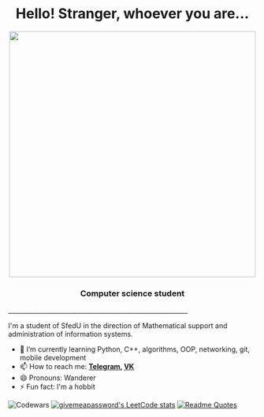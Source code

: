 
<h1 align="center"> Hello! Stranger, whoever you are...</h1>

<div align="center">
  
  <img src="https://i.pinimg.com/originals/01/80/4a/01804a6c7f81e38f90d793089a4e989a.gif" width="500"/>
</div>

<h3 align="center">Computer science student</h3>
_________________________________________________________


I'm a student of SfedU in the direction of Mathematical support and administration of information systems.
- 🌱 I’m currently learning Python, C++, algorithms, OOP, networking, git, mobile development
- 📫 How to reach me:  **[Telegram](https://t.me/Black_Homethat), [VK](https://vk.com/tihonov2003)**
- 😄 Pronouns: Wanderer
- ⚡ Fun fact: I'm a hobbit

![Codewars](https://github.r2v.ch/codewars?user=prosto_gus&name=true&top_languages=true&stroke=%23b362ff&theme=purple_dark)
[![givemeapassword's LeetCode stats](https://leetcode-stats-six.vercel.app/api?username=givemeapassword&theme=dark)](https://github.com/givemeapassword/leetcode-stats)
[![Readme Quotes](https://quotes-github-readme.vercel.app/api?type=horizontal&theme=dark)](https://github.com/piyushsuthar/github-readme-quotes)
<!--
https://media.tenor.com/X4i9UfhS69QAAAAC/ed-cowboy.gif
**givemeapassword/givemeapassword** is a ✨ _special_ ✨ repository because its `README.md` (this file) appears on your GitHub profile.

Here are some ideas to get you started:

- 🔭 I’m currently working on ...
- 🌱 I’m currently learning ...
- 👯 I’m looking to collaborate on ...
- 🤔 I’m looking for help with ...
- 💬 Ask me about ...
- 📫 How to reach me: ...
- ⚡ Fun fact: ...
-->
